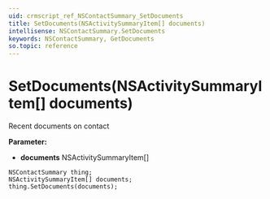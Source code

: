 ```yaml
---
uid: crmscript_ref_NSContactSummary_SetDocuments
title: SetDocuments(NSActivitySummaryItem[] documents)
intellisense: NSContactSummary.SetDocuments
keywords: NSContactSummary, GetDocuments
so.topic: reference
---
```


# SetDocuments(NSActivitySummaryItem[] documents)

Recent documents on contact

**Parameter:** 
 - **documents** NSActivitySummaryItem[]

```crmscript
NSContactSummary thing;
NSActivitySummaryItem[] documents;
thing.SetDocuments(documents);
```

